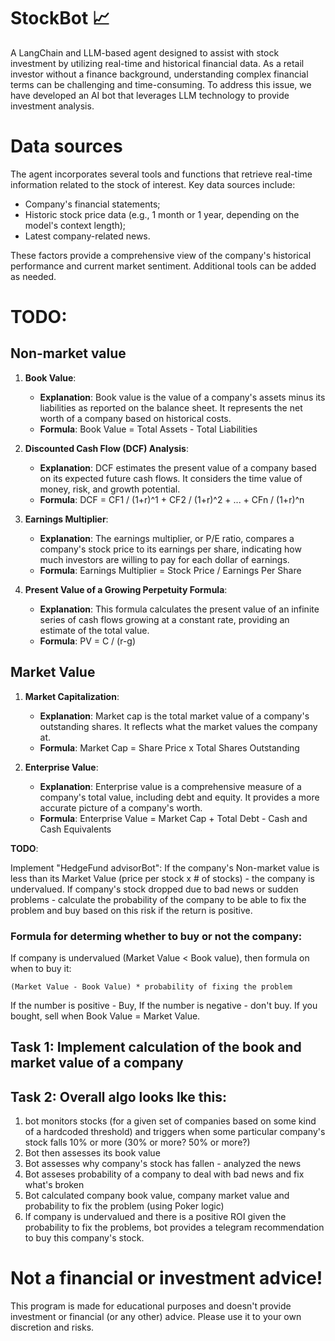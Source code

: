# StockBot 📈

A LangChain and LLM-based agent designed to assist with stock investment by utilizing real-time and historical financial data. As a retail investor without a finance background, understanding complex financial terms can be challenging and time-consuming. To address this issue, we have developed an AI bot that leverages LLM technology to provide investment analysis.

# Data sources

The agent incorporates several tools and functions that retrieve real-time information related to the stock of interest. Key data sources include:
- Company's financial statements;
- Historic stock price data (e.g., 1 month or 1 year, depending on the model's context length);
- Latest company-related news.

These factors provide a comprehensive view of the company's historical performance and current market sentiment. Additional tools can be added as needed.

# TODO:

## Non-market value 
1. **Book Value**:
   - **Explanation**: Book value is the value of a company's assets minus its liabilities as reported on the balance sheet. It represents the net worth of a company based on historical costs.
   - **Formula**: Book Value = Total Assets - Total Liabilities

2. **Discounted Cash Flow (DCF) Analysis**:
   - **Explanation**: DCF estimates the present value of a company based on its expected future cash flows. It considers the time value of money, risk, and growth potential.
   - **Formula**: DCF = CF1 / (1+r)^1 + CF2 / (1+r)^2 + ... + CFn / (1+r)^n

3. **Earnings Multiplier**:
   - **Explanation**: The earnings multiplier, or P/E ratio, compares a company's stock price to its earnings per share, indicating how much investors are willing to pay for each dollar of earnings.
   - **Formula**: Earnings Multiplier = Stock Price / Earnings Per Share

4. **Present Value of a Growing Perpetuity Formula**:
   - **Explanation**: This formula calculates the present value of an infinite series of cash flows growing at a constant rate, providing an estimate of the total value.
   - **Formula**: PV = C / (r-g)

## Market Value 
1. **Market Capitalization**:
   - **Explanation**: Market cap is the total market value of a company's outstanding shares. It reflects what the market values the company at.
   - **Formula**: Market Cap = Share Price x Total Shares Outstanding

2. **Enterprise Value**:
   - **Explanation**: Enterprise value is a comprehensive measure of a company's total value, including debt and equity. It provides a more accurate picture of a company's worth.
   - **Formula**: Enterprise Value = Market Cap + Total Debt - Cash and Cash Equivalents

**TODO**: 

Implement "HedgeFund advisorBot": If the company's Non-market value is less than its Market Value (price per stock x # of stocks) - the company is undervalued. If company's stock dropped due to bad news or sudden problems - calculate the probability of the company to be able to fix the problem and buy based on this risk if the return is positive.

### Formula for determing whether to buy or not the company: 
If company is undervalued (Market Value < Book value), then formula on when to buy it:

`(Market Value - Book Value) * probability of fixing the problem`

If the number is positive - Buy, If the number is negative - don't buy.
If you bought, sell when Book Value = Market Value.

## Task 1: Implement calculation of the book and market value of a company
## Task 2: Overall algo looks lke this:
1) bot monitors stocks (for a given set of companies based on some kind of a hardcoded threshold) and triggers when some particular company's stock falls 10% or more (30% or more? 50% or more?)
2) Bot then assesses its book value
3) Bot assesses why company's stock has fallen - analyzed the news
4) Bot asseses probability of a company to deal with bad news and fix what's broken
5) Bot calculated company book value, company market value and probability to fix the problem (using Poker logic)
6) If company is undervalued and there is a positive ROI given the probability to fix the problems, bot provides a telegram recommendation to buy this company's stock.

# Not a financial or investment advice!

This program is made for educational purposes and doesn't provide investment or financial (or any other) advice. Please use it to your own discretion and risks.
